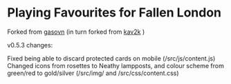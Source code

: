 # Playing Favourites for Fallen London 

Forked from [gasovn](https://github.com/gasovn/fl_favourites/) (in turn forked from [kav2k](https://github.com/kav2k/fl_favourites) )

v0.5.3 changes:

Fixed being able to discard protected cards on mobile (/src/js/content.js)
Changed icons from rosettes to Neathy lampposts, and colour scheme from green/red to gold/silver (/src/img/ and /src/css/content.css)
